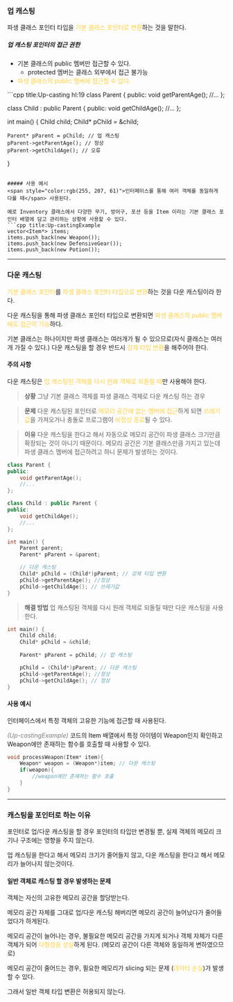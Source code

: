 ### 업 캐스팅
파생 클래스 포인터 타입을 <span style="color:rgb(255, 207, 61)">기본 클래스 포인터로 변환</span>하는 것을 말한다.

##### 업 캐스팅 포인터의 접근 권한
- 기본 클래스의 public 멤버만 접근할 수 있다.
	- protected 멤버는 클래스 외부에서 접근 불가능
- <span style="color:rgb(255, 207, 61)">파생 클래스의 public 멤버에 접근할 수 없다.
</span>
```cpp title:Up-casting hl:19
class Parent {     
public: 
	void getParentAge();
	//... 
};

class Child : public Parent {
public:
	void getChildAge();
	//...
};

int main() {
	Child child;
	Child* pChild = &child;

	Parent* pParent = pChild; // 업 캐스팅
	pParent->getParentAge(); // 정상
	pParent->getChildAge(); // 오류
}
```

##### 사용 예시
<span style="color:rgb(255, 207, 61)">인터페이스를 통해 여러 객체를 동일하게 다룰 때</span> 사용된다.

예로 Inventory 클래스에서 다양한 무기, 방어구, 포션 등을 Item 이라는 기본 클래스 포인터 배열에 담고 관리하는 상황에 사용할 수 있다.
```cpp title:Up-castingExample
vector<Item*> items; 
items.push_back(new Weapon());
items.push_back(new DefensiveGear());
items.push_back(new Potion());
```

---
### 다운 캐스팅
<span style="color:rgb(255, 207, 61)">기본 클래스 포인터</span>를 <span style="color:rgb(255, 207, 61)">파생 클래스 포인터 타입으로 변환</span>하는 것을 다운 캐스팅이라 한다.

다운 캐스팅을 통해 파생 클래스 포인터 타입으로 변환되면 <span style="color:rgb(255, 207, 61)">파생 클래스의 public 멤버에도 접근이 가능</span>하다.

기본 클래스는 하나이지만 파생 클래스는 여러개가 될 수 있으므로(자식 클래스는 여러개 가질 수 있다.) 다운 캐스팅을 할 경우 반드시 <span style="color:rgb(255, 207, 61)">강제 타입 변환</span>을 해주어야 한다.

#### 주의 사항
다운 캐스팅은 <span style="color:rgb(255, 207, 61)">업 캐스팅된 객체를 다시 원래 객체로 되돌릴 때</span>만 사용해야 한다. 

>**상황**
그냥 기본 클래스 객체를 파생 클래스 객체로 다운 캐스팅 하는 경우

>**문제**
다운 캐스팅된 포인터로 <span style="color:rgb(255, 207, 61)">메모리 공간에 없는 멤버에 접근</span>하게 되면 <span style="color:rgb(255, 207, 61)">쓰레기값</span>을 가져오거나 충돌로 프로그램이 <span style="color:rgb(255, 207, 61)">비정상 종료</span>될 수 있다.

> **이유**
>  다운 캐스팅을 한다고 해서 자동으로 메모리 공간이 파생 클래스 크기만큼 확장되는 것이 아니기 때문이다. 메모리 공간은 기본 클래스만큼 가지고 있는데 파생 클래스 멤버에 접근하려고 하니 문제가 발생하는 것이다.
```cpp title:Down-castingError hl:20
class Parent {   
public:
	void getParentAge();
	//...
};

class Child : public Parent {
public:
	void getChildAge();
	//...
};

int main() {
	Parent parent;
	Parent* pParent = &parent;

	// 다운 캐스팅
	Child* pChild = (Child*)pParent; // 강제 타입 변환
	pChild->getParentAge(); //정상
	pChild->getChildAge(); // 쓰레기값
}
```

>**해결 방법**
업 캐스팅된 객체를 다시 원래 객체로 되돌릴 때만 다운 캐스팅을 사용한다.
```cpp hl:9 title:Up/DownCasting
int main() { 
	Child child;
	Child* pChild = &child;
	 
	Parent* pParent = pChild; // 업 캐스팅

	pChild = (Child*)pParent; // 다운 캐스팅
	pChild->getParentAge(); //정상
	pChild->getChildAge(); // 정상
}
```

#### 사용 예시
인터페이스에서 특정 객체의 고유한 기능에 접근할 때 사용된다.

*<span style="color:rgb(125, 125, 125)">(Up-castingExample)</span>* 코드의 Item 배열에서 특정 아이템이 Weapon인지 확인하고 Weapon에만 존재하는 함수를 호출할 때 사용할 수 있다.
```cpp
void processWeapon(Item* item){
	Weapon* weapon = (Weapon*)item; // 다운 캐스팅
	if(weapon){
		//weapon에만 존재하는 함수 호출
	}
}
```

---
### 캐스팅을 포인터로 하는 이유
포인터로 업/다운 캐스팅을 할 경우 포인터의 타입만 변경될 뿐, 실제 객체의 메모리 크기나 구조에는 영향을 주지 않는다.

업 캐스팅을 한다고 해서 메모리 크기가 줄어들지 않고, 다운 캐스팅을 한다고 해서 메모리가 늘어나지 않는것이다.

#### 일반 객체로 캐스팅 할 경우 발생하는 문제 
객체는 자신의 고유한 메모리 공간을 할당받는다. 

메모리 공간 자체를 그대로 업/다운 캐스팅 해버리면 메모리 공간이 늘어났다가 줄어들었다가 하게된다. 

메모리 공간이 늘어나는 경우, 불필요한 메모리 공간을 가지게 되거나 객체 자체가 다른 객체가 되어 <span style="color:rgb(255, 207, 61)">다형성을 상실</span>하게 된다. (메모리 공간이 다른 객체와 동일하게 변하였으므로)

메모리 공간이 줄어드는 경우, 필요한 메모리가 slicing 되는 문제 (<span style="color:rgb(255, 207, 61)">데이터 손실</span>)가 발생할 수 있다.

그래서 일반 객체 타입 변환은 허용되지 않는다.